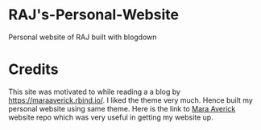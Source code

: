 # RAJ's-Personal-Website
Personal website of RAJ built with blogdown

# Credits
This site was motivated to while reading a a blog by https://maraaverick.rbind.io/. I liked the theme very much. Hence built my personal website using same theme. Here is the link to [Mara Averick](https://github.com/rbind/waxwings) website repo which was very useful in getting my website up.
